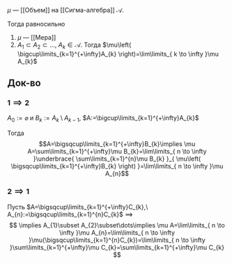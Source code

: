 $\mu$ — [[Объем]] на [[Сигма-алгебра]] $\mathcal{A}$.

Тогда равносильно
1. $\mu$ — [[Мера]]
2. $A_{1}\subset A_{2}\subset\dots,\ A_{k}\in \mathcal{A}$. Тогда $\mu\left( \bigcup\limits_{k=1}^{+\infty}A_{k} \right)=\lim\limits_{ k \to \infty }\mu A_{k}$
## Док-во
### $1\implies 2$

$A_{0}:=\varnothing$ и $B_{k}:=A_{k}\setminus A_{k-1}$, $A:=\bigcup\limits_{k=1}^{+\infty}A_{k}$

Тогда 
$$A=\bigsqcup\limits_{k=1}^{+\infty}B_{k}\implies \mu A=\sum\limits_{k=1}^{+\infty}\mu B_{k}=\lim\limits_{ n \to \infty }\underbrace{ \sum\limits_{k=1}^{n}\mu B_{k} }_{ \mu\left( \bigsqcup\limits_{k=1}^{+\infty}B_{k} \right) }=\lim\limits_{ n \to \infty }\mu A_{n}$$

### $2\implies 1$

Пусть $A=\bigsqcup\limits_{k=1}^{+\infty}C_{k},\ A_{n}:=\bigsqcup\limits_{k=1}^{n}C_{k}$ $\implies$
$$
\implies A_{1}\subset A_{2}\subset\dots\implies \mu A=\lim\limits_{ n \to \infty }\mu A_{n}=\lim\limits_{ n \to \infty }\mu(\bigsqcup\limits_{k=1}^{n}C_{k})=\lim\limits_{ n \to \infty }\sum\limits_{k=1}^{+\infty}\mu C_{k}=\sum\limits_{k=1}^{+\infty}\mu C_{k}
$$